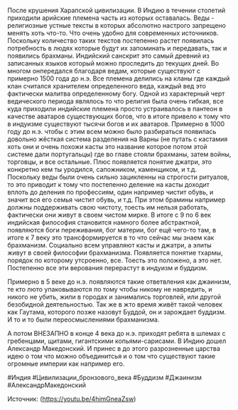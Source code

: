 После крушения Харапской цивилизации. В Индию в течении столетий приходили арийские племена часть из которых оставалась. 
Веды - религиозные устные тексты в которых абсолютно настрого запрещено менять хоть что-то. Что очень удобно для современных источников. 
Поскольку количество таких текстов постепенно растет появилась потребность в людях которые будут их запоминать и передавать, так и появились брахманы. 
Индийский санскрит это самый древний из записанных языков который можно проследить до текущих дней. Во многом онпередался благодаря ведам, которые существуют с примерно 1500 года до н.э.
Все племена делились на кланы где каждый клан считался хранителем определенного веда, каждый вед это фактически малитва определенному богу.
Одной из характерный черт ведического периода являлось то что религия была очень гибкая, все куда приходили индийские племена просто устраивалось в пантеон в качестве аватаров существующих богов, что в итоге привело к тому что в индуизме существуют тысячи богов и их аватаров. Примерно в 1000 году до н.э. чтобы с этим всем можно было разбираться появилась довольно жёсткая система разделения на Варны (не путать с кастамия хоть они и очень похожи касты это название которое потом этой системе дали португальцы) где во главе стояли брахманы, затем войны, торговцы, и все остальные. Плюс появляется понятие джатри, это конкретно кем ты уродился, сапожником, каменщиком, и т.д.
Поскольку веды были очень сильно зацикленны на строгости ритуалов, то это приводит к тому что постепенно деление на касты доходит вплоть до деления по профессиям, один например чистит обувь, и значит вся его семья чистит обувь, и т.д. 
При этом брамины например должны поддерживать свою чистоту, тоесть им нельзя работать, фактически они живут в своем чистом мирке. В итоге с 9 по 6 век индийская философия становится намного более абстрактной, появляются боги переживания, бог материи, бог ещё чего-то там, в итоге к 7 веку это трансформируется в то что сейчас мы знаем как брахманизм. Социально всем управляют касты и джатри, а элиты живут в своей философии брахманизма. Появляется понятие тхармы, порядок по которому утсроенно, все. Тоесть это положено, а это нет.
Постепенно все эти верования перерастут в индуизм и буддизм. 

Примерно в 5 веке до н.э. появляются такие ответвления как джаинизм, те кто люто упаковываются по тому чтобы никому не навредить, и никого не убить, жили в городах и занимались торговлей, или другой безобидной деятельностью. Так же в жто время живёт такой человек как Гаутама, которого позже назовут Буддой, он и зарождает буддизм. И то и то  были переосмыслениями брахманизма. 

А потом ВНЕЗАПНО в конце 4 века до н.э. приходят ребята в шлемах с гребенцами, щитами, гигантскими копьями-сарисами. В Индию дошел Александр Македонский.
И принес в до этого разрозненные царства идею о том что можно объединитсья и о том что существуют такие огромные империи как например его.

#Индия #Цивилизации_бронзового_века #Буддизм #Джаинизм #АлександрМакедонский

Источник: (https://youtu.be/4himGneaZsw)